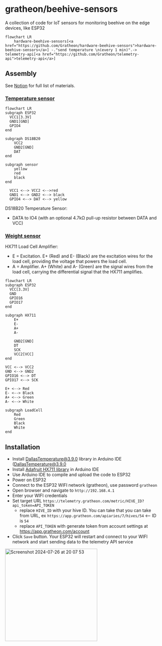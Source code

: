 # gratheon/beehive-sensors
A collection of code for IoT sensors for monitoring beehive on the edge devices, like ESP32

```mermaid
flowchart LR
    hardware-beehive-sensors[<a href="https://github.com/Gratheon/hardware-beehive-sensors">hardware-beehive-sensors</a>] -."send temperature \n(every 1 min)".-> telemetry-api[<a href="https://github.com/Gratheon/telemetry-api">telemetry-api</a>]
```


## Assembly
See [Notion](https://gratheon.notion.site/Bill-of-Materials-IoT-bd5472babeb94957886bafd9b46c92ec) for full list of materials.

### [Temperature sensor](https://gratheon.notion.site/Temperature-Humidity-sensors-DS18B20-8038054a9d3143b89486464c28b11623)

```mermaid
flowchart LR
subgraph ESP32
  VCC1[3.3V]
  GND1[GND]
  GPIO4
end

subgraph DS18B20
    VCC2
    GND2[GND]
    DAT
end

subgraph sensor
    yellow
    red
    black
end

  VCC1 <--> VCC2 <-->red
  GND1 <--> GND2 <--> black
  GPIO4 <--> DAT <--> yellow
```

DS18B20 Temperature Sensor:

- DATA to IO4 (with an optional 4.7kΩ pull-up resistor between DATA and VCC)


### [Weight sensor](https://gratheon.notion.site/Weight-sensor-HX711-20kg-4-a6aef7aaf59a440c9dcb832df014f355)

HX711 Load Cell Amplifier:
- E = Excitation. E+ (Red) and E- (Black) are the excitation wires for the load cell, providing the voltage that powers the load cell.
- A = Amplifier. A+ (White) and A- (Green) are the signal wires from the load cell, carrying the differential signal that the HX711 amplifies.


```mermaid
flowchart LR
subgraph ESP32
  VCC[3.3V]
  GND
  GPIO16
  GPIO17
end

subgraph HX711
    E+
    E-
    A+
    A-
    
    GND2[GND]
    DT
    SCK
    VCC2[VCC]
end

VCC <--> VCC2
GND <--> GND2
GPIO16 <--> DT
GPIO17 <--> SCK

E+ <--> Red
E- <--> Black
A+ <--> Green
A- <--> White

subgraph LoadCell 
    Red
    Green
    Black
    White
end
```

## Installation
- Install [DallasTemperature@3.9.0](https://github.com/milesburton/Arduino-Temperature-Control-Library) library in Arduino IDE (DallasTemperature@3.9.0
- Install [Adafruit HX711 library](https://github.com/adafruit/Adafruit_HX711) in Arduino IDE
- Use Arduino IDE to compile and upload the code to ESP32
- Power on ESP32
- Connect to the ESP32 WIFI network (gratheon), use password `gratheon`
- Open browser and navigate to `http://192.168.4.1`
- Enter your WIFI credentials
- Set target URL `https://telemetry.gratheon.com/metric/HIVE_ID?api_token=API_TOKEN`
    - replace `HIVE_ID` with your hive ID. You can take that you can take from URL, ex `https://app.gratheon.com/apiaries/7/hives/54` <-- ID is `54`
    - replace `API_TOKEN` with generate token from account settings at https://app.gratheon.com/account
- Click `Save` button. Your ESP32 will restart and connect to your WIFI network and start sending data to the telemetry API service

<img width="300" alt="Screenshot 2024-07-26 at 20 07 53" src="https://github.com/user-attachments/assets/b4ed305f-7ddd-44ff-b200-e0d139734349">
